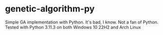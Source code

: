# genetic-algorithm-py
Simple GA implementation with Python. It's bad, I know. Not a fan of Python. Tested with Python 3.11.3 on both Windows 10 22H2 and Arch Linux
